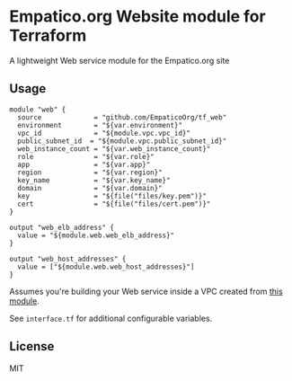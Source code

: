 # Empatico.org Website module for Terraform

A lightweight Web service module for the Empatico.org site

## Usage

```hcl
module "web" {
  source             = "github.com/EmpaticoOrg/tf_web"
  environment        = "${var.environment}"
  vpc_id             = "${module.vpc.vpc_id}"
  public_subnet_id  = "${module.vpc.public_subnet_id}"
  web_instance_count = "${var.web_instance_count}"
  role               = "${var.role}"
  app                = "${var.app}"
  region             = "${var.region}"
  key_name           = "${var.key_name}"
  domain             = "${var.domain}"
  key                = "${file("files/key.pem")}"
  cert               = "${file("files/cert.pem")}"
}

output "web_elb_address" {
  value = "${module.web.web_elb_address}"
}

output "web_host_addresses" {
  value = ["${module.web.web_host_addresses}"]
}
```

Assumes you're building your Web service inside a VPC created from [this
module](https://github.com/EmpaticoOrg/tf_vpc).

See `interface.tf` for additional configurable variables.

## License

MIT

